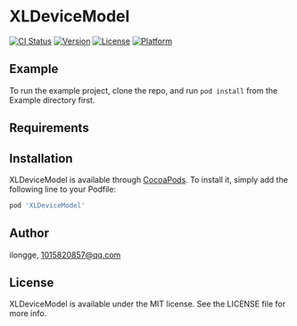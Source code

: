 # XLDeviceModel

[![CI Status](https://img.shields.io/travis/ilongge/XLDeviceModel.svg?style=flat)](https://travis-ci.org/ilongge/XLDeviceModel)
[![Version](https://img.shields.io/cocoapods/v/XLDeviceModel.svg?style=flat)](https://cocoapods.org/pods/XLDeviceModel)
[![License](https://img.shields.io/cocoapods/l/XLDeviceModel.svg?style=flat)](https://cocoapods.org/pods/XLDeviceModel)
[![Platform](https://img.shields.io/cocoapods/p/XLDeviceModel.svg?style=flat)](https://cocoapods.org/pods/XLDeviceModel)

## Example

To run the example project, clone the repo, and run `pod install` from the Example directory first.

## Requirements

## Installation

XLDeviceModel is available through [CocoaPods](https://cocoapods.org). To install
it, simply add the following line to your Podfile:

```ruby
pod 'XLDeviceModel'
```

## Author

ilongge, 1015820857@qq.com

## License

XLDeviceModel is available under the MIT license. See the LICENSE file for more info.
